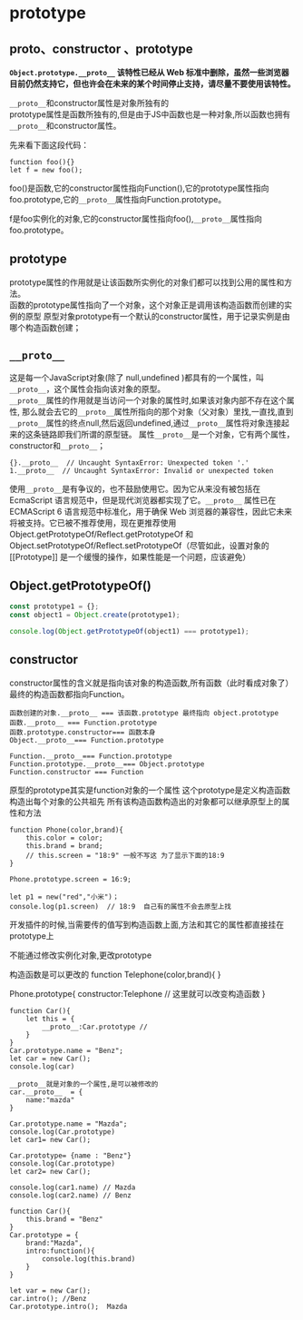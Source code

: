 # prototype
## __proto__、constructor 、prototype

**`Object.prototype.__proto__`  该特性已经从 Web 标准中删除，虽然一些浏览器目前仍然支持它，但也许会在未来的某个时间停止支持，请尽量不要使用该特性。**

`__proto__`和constructor属性是对象所独有的  
prototype属性是函数所独有的,但是由于JS中函数也是一种对象,所以函数也拥有`__proto__`和constructor属性。  

先来看下面这段代码：
```
function foo(){}
let f = new foo();
```

foo()是函数,它的constructor属性指向Function(),它的prototype属性指向foo.prototype,它的`__proto__`属性指向Function.prototype。   

f是foo实例化的对象,它的constructor属性指向foo(),`__proto__`属性指向foo.prototype。  

## prototype   
prototype属性的作用就是让该函数所实例化的对象们都可以找到公用的属性和方法。  
函数的prototype属性指向了一个对象，这个对象正是调用该构造函数而创建的实例的原型
原型对象prototype有一个默认的constructor属性，用于记录实例是由哪个构造函数创建；

## `__proto__`
这是每一个JavaScript对象(除了 null,undefined )都具有的一个属性，叫`__proto__`，这个属性会指向该对象的原型。  
`__proto__`属性的作用就是当访问一个对象的属性时,如果该对象内部不存在这个属性,
那么就会去它的`__proto__`属性所指向的那个对象（父对象）里找,一直找,直到`__proto__`属性的终点null,然后返回undefined,通过`__proto__`属性将对象连接起来的这条链路即我们所谓的原型链。
属性`__proto__`是一个对象，它有两个属性，constructor和`__proto__`；

```
{}.__proto__  // Uncaught SyntaxError: Unexpected token '.'
1.__proto__  // Uncaught SyntaxError: Invalid or unexpected token
```

使用`__proto__`是有争议的，也不鼓励使用它。因为它从来没有被包括在 EcmaScript 语言规范中，但是现代浏览器都实现了它。`__proto__` 属性已在 ECMAScript 6 语言规范中标准化，用于确保 Web 浏览器的兼容性，因此它未来将被支持。它已被不推荐使用，现在更推荐使用Object.getPrototypeOf/Reflect.getPrototypeOf 和Object.setPrototypeOf/Reflect.setPrototypeOf（尽管如此，设置对象的 [[Prototype]] 是一个缓慢的操作，如果性能是一个问题，应该避免）

## Object.getPrototypeOf()
```js
const prototype1 = {};
const object1 = Object.create(prototype1);

console.log(Object.getPrototypeOf(object1) === prototype1);
```

## constructor
constructor属性的含义就是指向该对象的构造函数,所有函数（此时看成对象了）最终的构造函数都指向Function。
```
函数创建的对象.__proto__ === 该函数.prototype 最终指向 object.prototype
函数.__proto__ === Function.prototype  
函数.prototype.constructor=== 函数本身  
Object.__proto__=== Function.prototype  

Function.__proto__=== Function.prototype  
Function.prototype.__proto__=== Object.prototype  
Function.constructor === Function  
```

原型的prototype其实是function对象的一个属性
这个prototype是定义构造函数构造出每个对象的公共祖先
所有该构造函数构造出的对象都可以继承原型上的属性和方法

```
function Phone(color,brand){
    this.color = color;
    this.brand = brand;
    // this.screen = "18:9" 一般不写这 为了显示下面的18:9
}

Phone.prototype.screen = 16:9;

let p1 = new("red","小米")；
console.log(p1.screen)  // 18:9  自己有的属性不会去原型上找
```

开发插件的时候,当需要传的值写到构造函数上面,方法和其它的属性都直接挂在prototype上

不能通过修改实例化对象,更改prototype

构造函数是可以更改的
function Telephone(color,brand){ }

Phone.prototype{
    constructor:Telephone  // 这里就可以改变构造函数
}

```
function Car(){
    let this = {
        __proto__:Car.prototype // 
    }
}
Car.prototype.name = "Benz";
let car = new Car();
console.log(car)

__proto__就是对象的一个属性,是可以被修改的
car.__proto__  = {
    name:"mazda"
}
```

```
Car.prototype.name = "Mazda";
console.log(Car.prototype) 
let car1= new Car();

Car.prototype= {name : "Benz"}
console.log(Car.prototype)
let car2= new Car();

console.log(car1.name) // Mazda
console.log(car2.name) // Benz
```

```
function Car(){
    this.brand = "Benz"
}
Car.prototype = {
    brand:"Mazda",
    intro:function(){
        console.log(this.brand)
    }
}

let var = new Car();
car.intro(); //Benz
Car.prototype.intro();  Mazda

```
